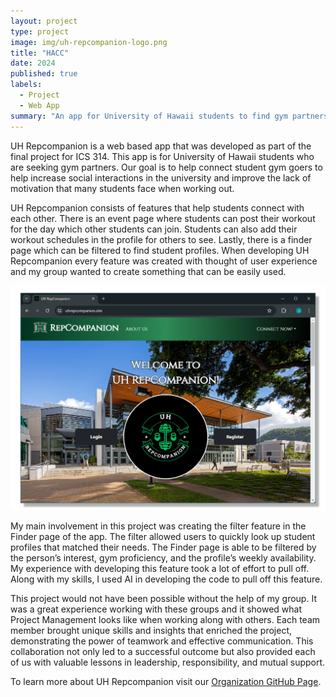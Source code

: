 ```yaml
---
layout: project
type: project
image: img/uh-repcompanion-logo.png
title: "HACC"
date: 2024
published: true
labels:
  - Project
  - Web App
summary: "An app for University of Hawaii students to find gym partners."
---
```


UH Repcompanion is a web based app that was developed as part of the final project for ICS 314. This app is for University of Hawaii students who are seeking gym partners. Our goal is to help connect student gym goers to help increase social interactions in the university and improve the lack of motivation that many students face when working out.

UH Repcompanion consists of features that help students connect with each other. There is an event page where students can post their workout for the day which other students can join. Students can also add their workout schedules in the profile for others to see. Lastly, there is a finder page which can be filtered to find student profiles. When developing UH Repcompanion every feature was created with thought of user experience and my group wanted to create something that can be easily used. 

<div class="text-center p-4">
  <img width="1000px" 
       class="rounded float-center pe-4" 
       src="../img/uh-repcompanion-project.png" >
</div>

My main involvement in this project was creating the filter feature in the Finder page of the app. The filter allowed users to quickly look up student profiles that matched their needs. The Finder page is able to be filtered by the person’s interest, gym proficiency, and the profile’s weekly availability. My experience with developing this feature took a lot of effort to pull off. Along with my skills, I used AI in developing the code to pull off this feature.

This project would not have been possible without the help of my group. It was a great experience working with these groups and it showed what Project Management looks like when working along with others. Each team member brought unique skills and insights that enriched the project, demonstrating the power of teamwork and effective communication. This collaboration not only led to a successful outcome but also provided each of us with valuable lessons in leadership, responsibility, and mutual support.

To learn more about UH Repcompanion visit our [Organization GitHub Page](https://uh-repcompanion.github.io/).
